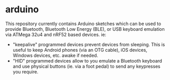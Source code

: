# arduino

This repository currently contains Arduino sketches which can be used
to provide Bluetooth, Bluetooth Low Energy (BLE), or USB keyboard emulation
via ATMega 32u4 and nRF52  based devices. ie:

 * "keepalive" programmed devices prevent devices from sleeping.  This is useful to keep Android phones (via an OTG cable), iOS devices, Windows devices, etc. awake if needed.
 * "HID" programmed devices allow to you emulate a Bluetooth keyboard and use physical buttons (ie. via a foot pedal) to send any keypresses you require.
